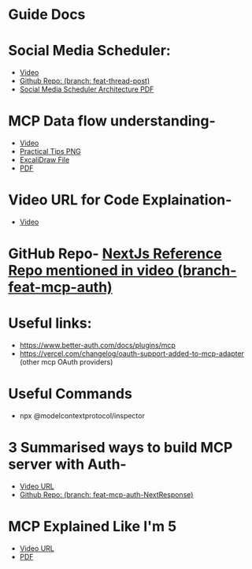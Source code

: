 # Guide Docs

# Social Media Scheduler:
- [Video](https://youtu.be/Wq0yWGx7xlQ)
- [Github Repo: (branch: feat-thread-post)](https://github.com/proSamik/mcp-twitter-nextjs/tree/feat-thread-post)
- [Social Media Scheduler Architecture PDF](./Architecture.pdf)

# MCP Data flow understanding- 
- [Video](https://youtu.be/25vYICLt9bk)
- [Practical Tips PNG](./practical-tips.png)
- [ExcaliDraw File](./PracticalTips.excalidraw)
- [PDF](./practical-tips.pdf)

# Video URL for Code Explaination- 
- [Video](https://www.youtube.com/watch?v=VrW776GT-MQ)

# GitHub Repo- [NextJs Reference Repo mentioned in video (branch- feat-mcp-auth)](https://github.com/proSamik/mcp-twitter-nextjs/tree/feat-mcp-auth)

# Useful links:
- https://www.better-auth.com/docs/plugins/mcp
- https://vercel.com/changelog/oauth-support-added-to-mcp-adapter (other mcp OAuth providers)

# Useful Commands
- npx @modelcontextprotocol/inspector


# 3 Summarised ways to build MCP server with Auth-
- [Video URL](https://youtu.be/8cK7DV9TlFo)
- [Github Repo: (branch: feat-mcp-auth-NextResponse)](https://github.com/proSamik/mcp-twitter-nextjs/tree/feat-mcp-auth-NextResponse)


# MCP Explained Like I'm 5
- [Video URL](https://www.youtube.com/watch?v=EWQG9ssfGDk)
- [PDF](./MCP-explaination.pdf)

